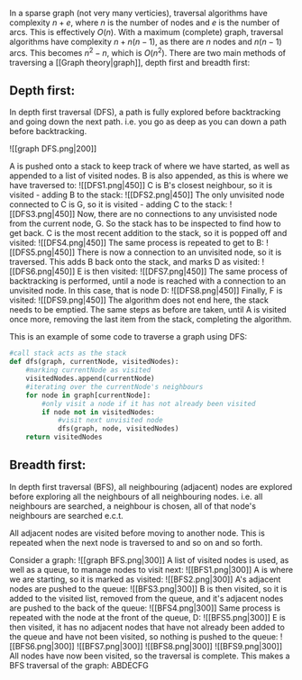 In a sparse graph (not very many verticies), traversal algorithms have complexity $n + e$, where $n$ is the number of nodes and $e$ is the number of arcs. This is effectively $O(n)$. With a maximum (complete) graph, traversal algorithms have complexity $n + n(n - 1)$, as there are $n$ nodes and $n(n - 1)$ arcs. This becomes $n^2 - n$, which is $O(n^2)$.
There are two main methods of traversing a [[Graph theory|graph]], depth first and breadth first:

## Depth first:

In depth first traversal (DFS), a path is fully explored before backtracking and going down the next path. i.e. you go as deep as you can down a path before backtracking.

![[graph DFS.png|200]]

A is pushed onto a stack to keep track of where we have started, as well as appended to a list of visited nodes. B is also appended, as this is where we have traversed to:
![[DFS1.png|450]]
C is B's closest neighbour, so it is visited - adding B to the stack:
![[DFS2.png|450]]
The only unvisited node connected to C is G, so it is visited - adding C to the stack:
![[DFS3.png|450]]
Now, there are no connections to any unvisisted node from the current node, G. So the stack has to be inspected to find how to get back. C is the most recent addition to the stack, so it is popped off and visited:
![[DFS4.png|450]]
The same process is repeated to get to B:
![[DFS5.png|450]]
There is now a connection to an unvisited node, so it is traversed. This adds B back onto the stack, and marks D as visited:
![[DFS6.png|450]]
E is then visited:
![[DFS7.png|450]]
The same process of backtracking is performed, until a node is reached with a connection to an unvisited node. In this case, that is node D:
![[DFS8.png|450]]
Finally, F is visited:
![[DFS9.png|450]]
The algorithm does not end here, the stack needs to be emptied. The same steps as before are taken, until A is visited once more, removing the last item from the stack, completing the algorithm.

This is an example of some code to traverse a graph using DFS:
```python
#call stack acts as the stack
def dfs(graph, currentNode, visitedNodes):
	#marking currentNode as visited
	visitedNodes.append(currentNode)
	#iterating over the currentNode's neighbours
	for node in graph[currentNode]:
		#only visit a node if it has not already been visited
		if node not in visitedNodes:
			#visit next unvisited node
			dfs(graph, node, visitedNodes)
	return visitedNodes
```

## Breadth first:

In depth first traversal (BFS), all neighbouring (adjacent) nodes are explored before exploring all the neighbours of all neighbouring nodes. i.e. all neighbours are searched, a neighbour is chosen, all of that node's neighbours are searched e.c.t.

All adjacent nodes are visited before moving to another node. This is repeated when the next node is traversed to and so on and so forth.

Consider a graph:
![[graph BFS.png|300]]
A list of visited nodes is used, as well as a queue, to manage nodes to visit next:
![[BFS1.png|300]]
A is where we are starting, so it is marked as visited:
![[BFS2.png|300]]
A's adjacent nodes are pushed to the queue:
![[BFS3.png|300]]
B is then visited, so it is added to the visited list, removed from the queue, and it's adjacent nodes are pushed to the back of the queue:
![[BFS4.png|300]]
Same process is repeated with the node at the front of the queue, D:
![[BFS5.png|300]]
E is then visited, it has no adjacent nodes that have not already been added to the queue and have not been visited, so nothing is pushed to the queue:
![[BFS6.png|300]]
![[BFS7.png|300]]
![[BFS8.png|300]]
![[BFS9.png|300]]
All nodes have now been visited, so the traversal is complete. This makes a BFS traversal of the graph: ABDECFG